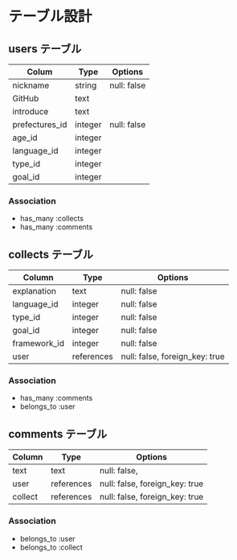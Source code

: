 # テーブル設計

## users テーブル
| Colum             | Type    | Options                   |
| --------          | ------  | ----------                |
| nickname          | string  | null: false               |
| GitHub            | text    |                           |
| introduce         | text    |                           |
| prefectures_id    | integer | null: false               |
| age_id            | integer |                           |
| language_id       | integer |                           |
| type_id           | integer |                           |
| goal_id           | integer |                           |

### Association

- has_many :collects
- has_many :comments

## collects テーブル

| Column          | Type      | Options                        |
| ------          | ------    | -----------                    |
| explanation     | text      | null: false                    |
| language_id     | integer   | null: false                    |
| type_id         | integer   | null: false                    |
| goal_id         | integer   | null: false                    |
| framework_id    | integer   | null: false                    |
| user            | references| null: false, foreign_key: true |

### Association

- has_many :comments
- belongs_to :user


## comments テーブル

| Column           | Type       | Options                        |
| -------          | ---------- | ------------------------------ |
| text             | text       | null: false,                   |
| user             | references | null: false, foreign_key: true |
| collect          | references | null: false, foreign_key: true |
### Association

- belongs_to :user
- belongs_to :collect
